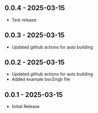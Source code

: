 ## 0.0.4 - 2025-03-15

- Test release

## 0.0.3 - 2025-03-15

- Updated github actions for auto building

## 0.0.2 - 2025-03-15

- Updated github actions for auto building
- Added example bsv3/rgb file

## 0.0.1 - 2025-03-15

- Initial Release
